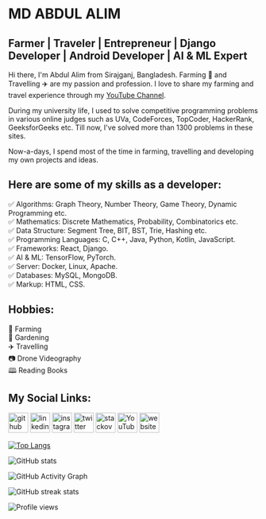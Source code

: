 # MD ABDUL ALIM

## Farmer | Traveler | Entrepreneur | Django Developer | Android Developer | AI & ML Expert

Hi there, I'm Abdul Alim from Sirajganj, Bangladesh. Farming 🌾 and Travelling ✈️ are my passion and profession. I love to share my farming and travel experience through my [YouTube Channel][youtube].

During my university life, I used to solve competitive programming problems in various online judges such as UVa, CodeForces, TopCoder, HackerRank, GeeksforGeeks etc. Till now, I've solved more than 1300 problems in these sites.

Now-a-days, I spend most of the time in farming, travelling and developing my own projects and ideas.

## Here are some of my skills as a developer:

✅ Algorithms: Graph Theory, Number Theory, Game Theory, Dynamic Programming etc.  
✅ Mathematics: Discrete Mathematics, Probability, Combinatorics etc.  
✅ Data Structure: Segment Tree, BIT, BST, Trie, Hashing etc.  
✅ Programming Languages: C, C++, Java, Python, Kotlin, JavaScript.  
✅ Frameworks: React, Django.  
✅ AI & ML: TensorFlow, PyTorch.  
✅ Server: Docker, Linux, Apache.  
✅ Databases: MySQL, MongoDB.  
✅ Markup: HTML, CSS.

## Hobbies:

🌾 Farming <br>
🌱 Gardening <br>
✈️ Travelling <br>
📷 Drone Videography <br>
🕮 Reading Books <br>

## My Social Links:

[<img src='https://cdn.jsdelivr.net/npm/simple-icons@3.0.1/icons/github.svg' alt='github' height='40'>](https://github.com/travelerabdulalim) [<img src='https://cdn.jsdelivr.net/npm/simple-icons@3.0.1/icons/linkedin.svg' alt='linkedin' height='40'>](https://www.linkedin.com/in/travelerabdulalim/) [<img src='https://cdn.jsdelivr.net/npm/simple-icons@3.0.1/icons/instagram.svg' alt='instagram' height='40'>](https://www.instagram.com/travelerabdulalim/) [<img src='https://cdn.jsdelivr.net/npm/simple-icons@3.0.1/icons/twitter.svg' alt='twitter' height='40'>](https://twitter.com/FarmerAbdulAlim) [<img src='https://cdn.jsdelivr.net/npm/simple-icons@3.0.1/icons/stackoverflow.svg' alt='stackoverflow' height='40'>](https://stackoverflow.com/users/3990929) [<img src='https://cdn.jsdelivr.net/npm/simple-icons@3.0.1/icons/youtube.svg' alt='YouTube' height='40'>](https://www.youtube.com/travelerabdulalim) [<img src='https://cdn.jsdelivr.net/npm/simple-icons@3.0.1/icons/icloud.svg' alt='website' height='40'>](http://www.travelerabdulalim.com/)

[![Top Langs](https://github-readme-stats.vercel.app/api/top-langs/?username=travelerabdulalim)](https://github.com/anuraghazra/github-readme-stats)

![GitHub stats](https://github-readme-stats.vercel.app/api?username=travelerabdulalim&show_icons=true&theme=gruvbox_light)

![GitHub Activity Graph](https://activity-graph.herokuapp.com/graph?username=travelerabdulalim)

![GitHub streak stats](https://github-readme-streak-stats.herokuapp.com/?user=travelerabdulalim)

![Profile views](https://gpvc.arturio.dev/travelerabdulalim)

<!--All Websites Links are Here:-->

[youtube]: https://www.youtube.com/TravellerAbdulAlim
